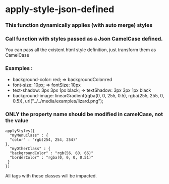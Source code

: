 # apply-style-json-defined

### This function dynamically applies (with auto merge) styles

### Call function with styles passed as a Json CamelCase defined.
You can pass all the existent html style definition, just transform them as CamelCase

### Examples :
- background-color: red; => backgroundColor:red
- font-size: 10px; => fontSize: 10px
- text-shadow: 3px 3px 1px black; => textShadow: 3px 3px 1px black
- background-image: linearGradient(rgba(0, 0, 255, 0.5), rgba(255, 255, 0, 0.5)), url("../../media/examples/lizard.png");

### ONLY the property name should be modified in camelCase, not the value

```
applyStyles({
  "myMenuClass" : {
  "color" : "rgb(254, 254, 254)"
},
  "myOtherClass" : {
  "backgroundColor" : "rgb(56, 60, 66)"
  "borderColor" : "rgba(0, 0, 0, 0.51)"
 }
})
```
All tags with these classes will be impacted.
